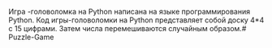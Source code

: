 Игра -головоломка на Python написана на языке программирования Python. Код игры-головоломки на Python представляет собой доску 4*4 с 15 цифрами. Затем числа перемешиваются случайным образом.# Puzzle-Game
